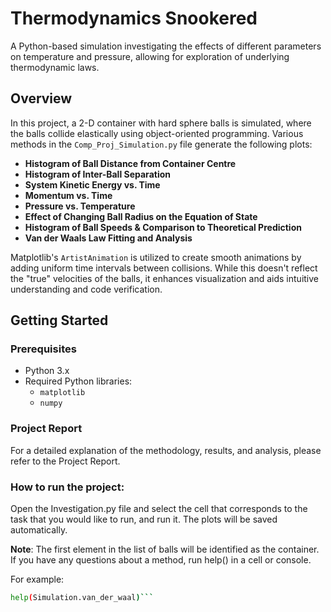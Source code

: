 # Thermodynamics Snookered

A Python-based simulation investigating the effects of different parameters on temperature and pressure, allowing for exploration of underlying thermodynamic laws.

## Overview

In this project, a 2-D container with hard sphere balls is simulated, where the balls collide elastically using object-oriented programming. Various methods in the `Comp_Proj_Simulation.py` file generate the following plots:

- **Histogram of Ball Distance from Container Centre**
- **Histogram of Inter-Ball Separation**
- **System Kinetic Energy vs. Time**
- **Momentum vs. Time**
- **Pressure vs. Temperature**
- **Effect of Changing Ball Radius on the Equation of State**
- **Histogram of Ball Speeds & Comparison to Theoretical Prediction**
- **Van der Waals Law Fitting and Analysis**

Matplotlib's `ArtistAnimation` is utilized to create smooth animations by adding uniform time intervals between collisions. While this doesn't reflect the "true" velocities of the balls, it enhances visualization and aids intuitive understanding and code verification.

## Getting Started

### Prerequisites

- Python 3.x
- Required Python libraries:
  - `matplotlib`
  - `numpy`

### Project Report

For a detailed explanation of the methodology, results, and analysis, please refer to the Project Report.

### How to run the project:
Open the Investigation.py file and select the cell that corresponds to the task that you would like to run, and run it. The plots will be saved automatically.

**Note**: The first element in the list of balls will be identified as the container. If you have any questions about a method, run help() in a cell or console.

For example:

```bash
help(Simulation.van_der_waal)```
